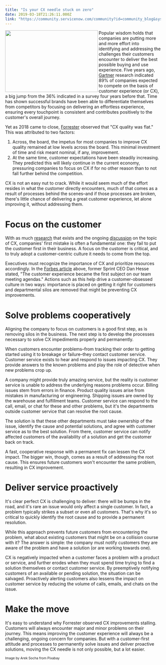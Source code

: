```yaml
---
title: "Is your CX needle stuck on zero"
date: 2019-03-18T21:26:11.000Z
link: "https://community.servicenow.com/community?id=community_blog&sys_id=2c10fa49db1cbb04190dfb243996194e"
---
```

<p><img class="size-medium wp-image-3531" style="padding: 7 px;" src="https://insightsincustomerservice.files.wordpress.com/2019/03/speed-1249610.jpg?w&#61;300" alt="" width="300" height="199" align="left" /></p>
<p>Popular wisdom holds that companies are putting more and more effort into identifying and addressing the challenges their customers encounter to deliver the best possible buying and use experience. Five years ago, <a href="https://blogs.gartner.com/jake-sorofman/gartner-surveys-confirm-customer-experience-new-battlefield/" target="_blank" rel="noopener noreferrer nofollow">Gartner</a> research indicated 89% of companies expected to compete on the basis of customer experience (or CX), a big jump from the 36% indicated in a survey four years before that. Time has shown successful brands have been able to differentiate themselves from competitors by focusing on delivering an effortless experience, ensuring every touchpoint is consistent and contributes positively to the customer&#39;s overall journey.</p>
<p>Yet as 2018 came to close, <a href="https://go.forrester.com/blogs/predictions-2019-customer-experience-comes-under-fire/" target="_blank" rel="noopener noreferrer nofollow">Forrester</a> observed that &#34;CX quality was flat.&#34; This was attributed to two factors:</p>
<ol><li>Across, the board, the impetus for most companies to improve CX quality remained at low levels across the board. This minimal investment of time and risk meant nominal, if any, improvement.</li><li>At the same time, customer expectations have been steadily increasing. They predicted this will likely continue in the current economy, pressuring companies to focus on CX if for no other reason than to not fall further behind the competition.</li></ol>
<p>CX is not an easy nut to crack. While it would seem much of the effort resides in what the customer directly encounters, much of that comes as a result of processes behind the scenes–and if those processes are broken, there&#39;s little chance of delivering a great customer experience, let alone improving it, without addressing them.</p>
<h1>Focus on the customer</h1>
<p>With as much <a href="https://www.mckinsey.com/business-functions/operations/our-insights/the-ceo-guide-to-customer-experience" target="_blank" rel="noopener noreferrer nofollow">research</a> that exists and the ongoing <a href="https://www.forbes.com/sites/robertreiss/2017/07/07/according-to-top-ceos-nothing-drives-profitability-like-great-customer-experience/#292c2c926202" target="_blank" rel="noopener noreferrer nofollow">discussion</a> on the topic of CX, companies&#39; first mistake is often a fundamental one: they fail to put the customer first in their business. A focus on the customer is critical, and to truly adopt a customer-centric culture it needs to come from the top.</p>
<p>Executives must recognize the importance of CX and prioritize resources accordingly. In the <a href="https://www.forbes.com/sites/robertreiss/2017/07/07/according-to-top-ceos-nothing-drives-profitability-like-great-customer-experience/#292c2c926202" target="_blank" rel="noopener noreferrer nofollow">Forbes article</a> above, former Sprint CEO Dan Hesse stated, &#34;The customer experience became the first subject on our team meeting agendas.&#34; Actions such as this help drive a customer-obsessed culture in two ways: importance is placed on getting it right for customers and departmental silos are removed that might be preventing CX improvements.</p>
<h1>Solve problems cooperatively</h1>
<p>Aligning the company to focus on customers is a good first step, as is removing silos in the business. The next step is to develop the processes necessary to solve CX impediments properly and permanently.</p>
<p>When customers encounter problems–from tracking their order to getting started using it to breakage or failure–they contact customer service. Customer service exists to hear and respond to issues impacting CX. They provide answers to the known problems and play the role of detective when new problems crop up.</p>
<p>A company might provide truly amazing service, but the reality is customer service is unable to address the underlying reasons problems occur. Billing issues stem from errors in finance. Product quality issues arise from mistakes in manufacturing or engineering. Shipping issues are owned by the warehouse and fulfillment teams. Customer service can respond to the call, email, or chat for these and other problems, but it&#39;s the departments outside customer service that can resolve the root cause.</p>
<p>The solution is that these other departments must take ownership of the issue, identify the cause and potential solutions, and agree with customer service as to the best solution. From there, customer service can notify affected customers of the availability of a solution and get the customer back on track.</p>
<p>A fast, cooperative response with a permanent fix can lessen the CX impact. The bigger win, though, comes as a result of addressing the root cause. This ensures future customers won&#39;t encounter the same problem, resulting in CX improvement.</p>
<h1>Deliver service proactively</h1>
<p>It&#39;s clear perfect CX is challenging to deliver: there will be bumps in the road, and it&#39;s rare an issue would only affect a single customer. In fact, a problem typically strikes a subset or even all customers. That&#39;s why it&#39;s so critical to quickly identify the root cause and to provide a permanent resolution.</p>
<p>While this approach prevents future customers from encountering the problem, what about existing customers that might be on a collision course with it? The answer is simple: the company must notify customers they are aware of the problem and have a solution (or are working towards one).</p>
<p>CX is negatively impacted when a customer faces a problem with a product or service, and further erodes when they must spend time trying to find a solution themselves or contact customer service. By preemptively notifying customers of an available or pending solution, the situation can be salvaged. Proactively alerting customers also lessens the impact on customer service by reducing the volume of calls, emails, and chats on the issue.</p>
<h1>Make the move</h1>
<p>It&#39;s easy to understand why Forrester observed CX improvements stalling. Customers will always encounter major and minor problems on their journey. This means improving the customer experience will always be a challenging, ongoing concern for companies. But with a customer-first attitude and processes to permanently solve issues and deliver proactive solutions, moving the CX needle is not only possible, but a lot easier.</p>
<p><span style="font-size: 8pt;">Image by Arek Socha from Pixabay</span></p>
